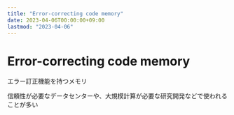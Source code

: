 ```yaml
---
title: "Error-correcting code memory"
date: 2023-04-06T00:00:00+09:00
lastmod: "2023-04-06"
---
```

# Error-correcting code memory

エラー訂正機能を持つメモリ

信頼性が必要なデータセンターや、大規模計算が必要な研究開発などで使われることが多い